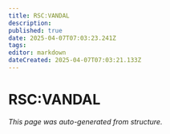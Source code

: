 ```yaml
---
title: RSC:VANDAL
description: 
published: true
date: 2025-04-07T07:03:23.241Z
tags: 
editor: markdown
dateCreated: 2025-04-07T07:03:21.133Z
---
```


# RSC:VANDAL

*This page was auto-generated from structure.*